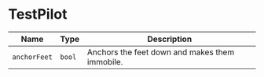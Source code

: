 # TestPilot


|Name|Type|Description|
|--|--|--|
|`anchorFeet`|`bool`|Anchors the feet down and makes them immobile.|


